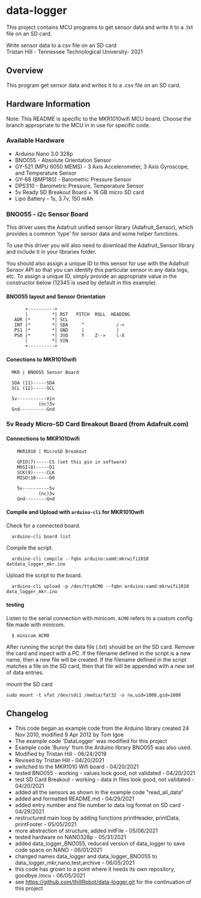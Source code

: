 # data-logger
This project contains MCU programs to get sensor data and write it to a .txt file on an SD card.

  Write sensor data to a csv file on an SD card                         
  Tristan Hill - Tennessee Technological University- 2021                             

## Overview
  This program get sensor data and writes it to a .csv file on an SD card.
  
## Hardware Information
  
  Note: This README is specific to the MKR1010wifi MCU board. Choose the branch appropriate to the MCU in 
  in use for specific code.

### Available Hardware
  - Arduino Nano 3.0 328p
  - BNO055 - Absolute Orientation Sensor
  - GY-521 (MPU 6050 MEMS) - 3 Axis Accelerometer, 3 Axis Gyroscope, and Temperature Sensor 
  - GY-68 (BMP180) - Barometric Pressure Sensor
  - DPS310 - Barometric Pressure, Temperature Sensor
  - 5v Ready SD Breakout Board + 16 GB micro SD card
  - Lipo Battery - 1s, 3.7v, 150 mAh 


### BNO055 - i2c Sensor Board 
   
  This driver uses the Adafruit unified sensor library (Adafruit_Sensor),
  which provides a common 'type' for sensor data and some helper functions.
  
  To use this driver you will also need to download the Adafruit_Sensor
  library and include it in your libraries folder.
  
  You should also assign a unique ID to this sensor for use with
  the Adafruit Sensor API so that you can identify this particular
  sensor in any data logs, etc.  To assign a unique ID, simply
  provide an appropriate value in the constructor below (12345
  is used by default in this example).
  
#### BNO055 layout and Sensor Orientation
```  
       +----------+
       |         *| RST   PITCH  ROLL  HEADING
   ADR |*        *| SCL
   INT |*        *| SDA     ^            /->
   PS1 |*        *| GND     |            |
   PS0 |*        *| 3VO     Y    Z-->    \-X
       |         *| VIN
       +----------+
``` 
#### Conections to MKR1010wifi     
```
  MKR | BNO055 Sensor Board
  
  SDA (11)-----SDA
  SCL (12)-----SCL
  
  5v-----------Vin
            (nc)3v 
  Gnd----------Gnd     
```

### 5v Ready Micro-SD Card Breakout Board (from Adafruit.com) 

#### Connections to MKR1010wifi 
```
    MKR1010 | MicroSD Breakout
    
    GPIO(7)-----CS (set this pin in software)
    MOSI(8)-----D1
    SCK(9)-----CLK
    MISO(10-----D0 
    
    5v----------5v
            (nc)3v 
    Gnd--------Gnd
```

#### Compile and Upload with `arduino-cli` for MKR1010wifi

  Check for a connected board.
```
  arduino-cli board list
````
  Compile the script.
```  
  arduino-cli compile --fqbn arduino:samd:mkrwifi1010 datdata_logger_mkr.ino 
```
  Upload the script to the board.
```
  arduino-cli upload -p /dev/ttyACM0 --fqbn arduino:samd:mkrwifi1010 data_logger_mkr.ino
```

#### testing 

  Listen to the serial connection with minicom. `ACM0` refers to a custom config file made with minicom.
```  
  $ minicom ACM0      
```
  After running the script the data file (.txt) should be on the SD card. Remove the card and inpect with a PC. If the filename defined in the script is a new name, then a new file will be created. If the filename defined in the script matches a file on the SD card, then that file will be appended with a new set of data entries.

  mount the SD card
  ```
  sudo mount -t vfat /dev/sdc1 /media/fat32 -o rw,uid=1000,gid=1000
  
  ```

## Changelog  
  - This code began as example code from the Arduino library created 24 Nov 2010, modified 9 Apr 2012 by Tom Igoe
  - The example code 'DataLogger' was modified for this project
  - Example code 'Bunny' from the Arduino library BNO055 was also used. 
  - Modified by Tristan Hill - 06/24/2019 
  - Revised by Tristan Hill - 04/20/2021
  - switched to the MKR1010 Wifi board - 04/20/2021
  - tested BNO055 - working - values look good, not validated - 04/20/2021
  - test SD Card Breakout - working - data in files look good, not validated - 04/20/2021
  - added all the sensors as shown in the example code "read_all_data"
  - added and formatted README.md - 04/29/2021
  - added entry number and file number to data log format on SD card - 04/29/2021 
  - restructured main loop by adding functions printHeader, printData, printFooter - 05/05/2021 
  - more abstraction of structure, added initFile - 05/06/2021
  - tested hardware on NANO328p - 05/31/2021
  - added data_logger_BNO055, reduced version of data_logger to save code space on NANO - 06/01/2021
  - changed names data_logger and data_logger_BNO055 to data_logger_mkr,nano,test,archive - 06/05/2021
  - this code has grown to a point where it needs its own repository, goodbye /mcu - 06/05/2021
  - see https://github.com/thillRobot/data-logger.git for the continuation of this project
